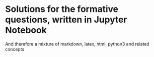 # Solutions for the formative questions, written in Jupyter Notebook

And therefore a mixture of markdown, latex, html, python3 and related concepts
